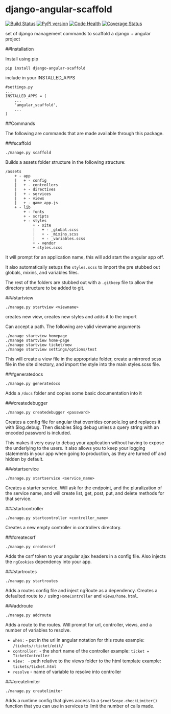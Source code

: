 django-angular-scaffold
=======================

[![Build Status](https://travis-ci.org/mc706/django-angular-scaffold.svg?branch=master)](https://travis-ci.org/mc706/django-angular-scaffold)
[![PyPI version](https://badge.fury.io/py/django-angular-scaffold.svg)](http://badge.fury.io/py/django-angular-scaffold)
[![Code Health](https://landscape.io/github/mc706/django-angular-scaffold/master/landscape.svg)](https://landscape.io/github/mc706/django-angular-scaffold/master)
[![Coverage Status](https://img.shields.io/coveralls/mc706/django-angular-scaffold.svg)](https://coveralls.io/r/mc706/django-angular-scaffold)

set of django management commands to scaffold a django + angular project

##Installation

Install using pip

```
pip install django-angular-scaffold
```

include in your INSTALLED_APPS
```
#settings.py
...
INSTALLED_APPS = (
    ...
    'angular_scaffold',
    ...
)
```

##Commands

The following are commands that are made available through this package.


###scaffold

```
./manage.py scaffold
```

Builds a assets folder structure in the following structure:

```
/assets
    + - app
    |   + - config
    |   + - controllers
    |   + - directives
    |   + - services
    |   + - views
    |   + - game_app.js
    + - lib
        + - fonts
        + - scripts
        + - styles
            + - site
            |   + - _global.scss
            |   + - _mixins.scss
            |   + - _variables.scss
            + - vendor
            + styles.scss
```

It will prompt for an application name, this will add start the angular app off.

It also automatically setups the `styles.scss` to import the pre stubbed out globals, mixins, and variables files.

The rest of the folders are stubbed out with a `.gitkeep` file to allow the directory structure to be added to git.


###startview

```
./manage.py startview <viewname>
```

creates new view, creates new styles and adds it to the import

Can accept a path. The following are valid viewname arguments

```
./manage startview homepage
./manage startview home-page
./manage startview ticket/new
./manage startview settings/options/test
```
This will create a view file in the appropriate folder, create a mirrored scss file in the site directory, and
import the style into the main styles.scss file.

###generatedocs

```
./manage.py generatedocs
```

Adds a `/docs` folder and copies some basic documentation into it

###createdebugger

```
./manage.py createdebugger <password>
```

Creates a config file for angular that overrides console.log and replaces it with
$log.debug. Then disables $log.debug unless a query string with an encoded password
is included. 

This makes it very easy to debug your application without having to expose the underlying 
to the users. It also allows you to keep your logging statements in your app when going to 
production, as they are turned off and hidden by default. 

###startservice

```
./manage.py startservice <service_name>
```

Creates a starter service. Will ask for the endpoint, and the pluralization of the service name,
and will create list, get, post, put, and delete methods for that service. 

###startcontroller

```
./manage.py startcontroller <controller_name>
```

Creates a new empty controller in controllers directory.

###createcsrf

```
./manage.py createcsrf
```

Adds the csrf token to your angular ajax headers in a config file. Also injects the `ngCookies` dependency into your app.

###startroutes

```
./manage.py startroutes
```

Adds a routes config file and inject ngRoute as a dependency. 
Creates a defaulted route to `/` using `HomeController` and `views/home.html`.

###addroute

```
./manage.py addroute
```

Adds a route to the routes. Will prompt for url, controller, views, and a number of variables to resolve. 
* `when:` - put in the url in angular notation for this route  example: `/tickets/:ticket/edit/`
* `controller:` - the short name of the controller example: `ticket = TicketController`
* `view: ` - path relative to the views folder to the html template example: `tickets/ticket.html`
* `resolve` - name of variable to resolve into controller

###createlimiter

```
./manage.py createlimiter
```

Adds a runtime config that gives access to a `$rootScope.checkLimiter()` function that you can use in services
to limit the number of calls made. 